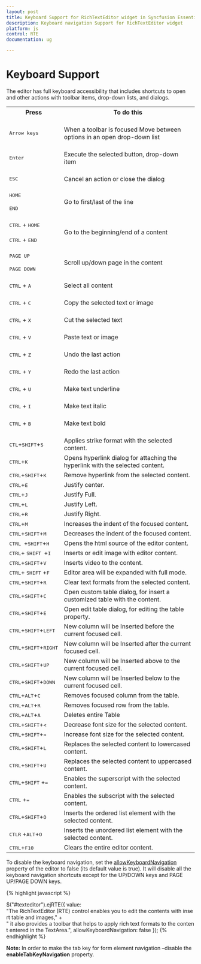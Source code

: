 ```yaml
---
layout: post
title: Keyboard Support for RichTextEditor widget in Syncfusion Essential JS
description: Keyboard navigation Support for RichTextEditor widget
platform: js
control: RTE
documentation: ug

---
```

# Keyboard Support

The editor has full keyboard accessibility that includes shortcuts to open and other actions with toolbar items, drop-down lists, and dialogs. 

<table>
<tr>
<th>
Press<br/><br/></th><th>
To do this<br/><br/></th></tr>
<tr>
<td>
<kbd>Arrow keys</kbd><br/><br/></td><td>
When a toolbar is focused  Move between options in an open drop-down list<br/><br/></td></tr>
<tr>
<td>
<kbd>Enter</kbd><br/><br/></td><td>
Execute the selected button, drop-down item<br/><br/></td></tr>
<tr>
<td>
<kbd>ESC</kbd><br/><br/></td><td>
Cancel an action or close the dialog<br/><br/></td></tr>
<tr>
<td>
<kbd>HOME</kbd> <br/><br/><kbd>END</kbd><br/><br/></td><td>
Go to first/last of the line<br/><br/></td></tr>
<tr>
<td>
<kbd>CTRL</kbd> + <kbd>HOME</kbd> <br/><br/><kbd>CTRL</kbd> + <kbd>END</kbd><br/><br/></td><td>
Go to the beginning/end of a content<br/><br/></td></tr>
<tr>
<td>
<kbd>PAGE UP </kbd><br/><br/><kbd>PAGE DOWN</kbd><br/><br/></td><td>
Scroll up/down page in the content<br/><br/></td></tr>
<tr>
<td>
<kbd>CTRL</kbd> + <kbd>A</kbd><br/><br/></td><td>
Select all content<br/><br/></td></tr>
<tr>
<td>
<kbd>CTRL</kbd> + <kbd>C</kbd><br/><br/></td><td>
Copy the selected text or image<br/><br/></td></tr>
<tr>
<td>
<kbd>CTRL</kbd> + <kbd>X</kbd><br/><br/></td><td>
Cut the selected text<br/><br/></td></tr>
<tr>
<td>
<kbd>CTRL</kbd> + <kbd>V</kbd><br/><br/></td><td>
Paste text or image<br/><br/></td></tr>
<tr>
<td>
<kbd>CTRL</kbd> + <kbd>Z</kbd><br/><br/></td><td>
Undo the last action<br/><br/></td></tr>
<tr>
<td>
<kbd>CTRL</kbd> + <kbd>Y</kbd><br/><br/></td><td>
Redo the last action<br/><br/></td></tr>
<tr>
<td>
<kbd>CTRL</kbd> + <kbd>U</kbd><br/><br/></td><td>
Make text underline<br/><br/></td></tr>
<tr>
<td>
<kbd>CTRL</kbd>  + <kbd>I</kbd><br/><br/></td><td>
Make text italic<br/><br/></td></tr>
<tr>
<td>
<kbd>CTRL</kbd> + <kbd>B</kbd><br/><br/></td><td>
Make text bold<br/><br/></td></tr>
<tr>
<td>
<kbd>CTL</kbd>+<kbd>SHIFT</kbd>+<kbd>S</kbd>
</td>
<td>
Applies strike format with the selected content.
</td>
</tr>
<tr>
<td>
<kbd>CTRL</kbd>+<kbd>K</kbd>
</td>
<td>
Opens hyperlink dialog for attaching the hyperlink with the selected content.
</td>
</tr>
<tr>
<td>
<kbd>CTRL</kbd>+<kbd>SHIFT</kbd>+<kbd>K</kbd>
</td>
<td>
Remove hyperlink from the selected content.
</td>
</tr>
<tr>
<td>
<kbd>CTRL</kbd>+<kbd>E</kbd>
</td>
<td>
Justify center.
</td>
</tr>
<tr>
<td>
<kbd>CTRL</kbd>+<kbd>J</kbd>
</td>
<td>
Justify Full.
</td>
</tr>
<tr>
<td>
<kbd>CTRL</kbd>+<kbd>L</kbd>
</td>
<td>
Justify Left.
</td>
</tr>
<tr>
<td>
<kbd>CTRL</kbd>+<kbd>R</kbd>
</td>
<td>
Justify Right.
</td>
</tr>
<tr>
<td>
<kbd>CTRL</kbd>+<kbd>M</kbd>
</td>
<td>
Increases the indent of the focused content.
</td>
</tr>
<tr>
<td>
<kbd>CTRL</kbd>+<kbd>SHIFT</kbd>+<kbd>M</kbd>
</td>
<td>
Decreases the indent of the focused content.
</td>
</tr>
<tr>
<td>
<kbd>CTRL </kbd>+<kbd>SHIFT</kbd>+<kbd>H</kbd>
</td>
<td>
Opens the html source of the editor content.
</td>
</tr>
<tr>
<td>
<kbd>CTRL</kbd>+ <kbd>SHIFT </kbd>+<kbd>I</kbd>
</td>
<td>
Inserts or edit image with editor content.
</td>
</tr>
<tr>
<td>
<kbd>CTRL</kbd>+<kbd>SHIFT</kbd>+<kbd>V</kbd>
</td>
<td>
Inserts video to the content.
</td>
</tr>
<tr>
<td>
<kbd>CTRL</kbd>+ <kbd>SHIFT</kbd> +<kbd>F</kbd>
</td>
<td>
Editor area will be expanded with full mode.
</td>
</tr>
<tr>
<td>
<kbd>CTRL</kbd>+<kbd>SHIFT</kbd>+<kbd>R</kbd>
</td>
<td>
Clear text formats from the selected content.
</td>
</tr>
<tr>
<td>
<kbd>CTRL</kbd>+<kbd>SHIFT</kbd>+<kbd>C</kbd>
</td>
<td>
Open custom table dialog, for insert a customized table with the content.
</td>
</tr>
<tr>
<td>
<kbd>CTRL</kbd>+<kbd>SHIFT</kbd>+<kbd>E</kbd>
</td>
<td>
Open edit table dialog, for editing the table property.
</td>
</tr>
<tr>
<td>
<kbd>CTRL</kbd>+<kbd>SHIFT</kbd>+<kbd>LEFT</kbd>
</td>
<td>
New column will be Inserted before the current focused cell.
</td>
</tr>
<tr>
<td>
<kbd>CTRL</kbd>+<kbd>SHIFT</kbd>+<kbd>RIGHT</kbd>
</td>
<td>
New column will be Inserted after the current focused cell.
</td>
</tr>
<tr>
<td>
<kbd>CTRL</kbd>+<kbd>SHIFT</kbd>+<kbd>UP</kbd>
</td>
<td>
New column will be Inserted above to the current focused cell.
</td>
</tr>
<tr>
<td>
<kbd>CTRL</kbd>+<kbd>SHIFT</kbd>+<kbd>DOWN</kbd>
</td>
<td>
New column will be Inserted below to the current focused cell.
</td>
</tr>
<tr>
<td>
<kbd>CTRL</kbd>+<kbd>ALT</kbd>+<kbd>C</kbd>
</td>
<td>
Removes focused column from the table.
</td>
</tr>
<tr>
<td>
<kbd>CTRL</kbd>+<kbd>ALT</kbd>+<kbd>R</kbd>
</td>
<td>
Removes focused row from the table.
</td>
</tr>
<tr>
<td>
<kbd>CTRL</kbd>+<kbd>ALT</kbd>+<kbd>A</kbd>
</td>
<td>
Deletes  entire Table
</td>
</tr>
<tr>
<td>
<kbd>CTRL</kbd>+<kbd>SHIFT</kbd>+<kbd><</kbd>   
</td>
<td>
Decrease font size for the selected content.
</td>
</tr>
<tr>
<td>
<kbd>CTRL</kbd>+<kbd>SHIFT</kbd>+<kbd>></kbd>
</td>
<td>
Increase font size for the selected content.
</td>
</tr>
<tr>
<td>
<kbd>CTRL</kbd>+<kbd>SHIFT</kbd>+<kbd>L</kbd>
</td>
<td>
Replaces the selected content to lowercased content.
</td>
</tr>
<tr>
<td>
<kbd>CTRL</kbd>+<kbd>SHIFT</kbd>+<kbd>U</kbd>
</td>
<td>
Replaces the selected content to uppercased content. 
</td>
</tr>
<tr>
<td>
<kbd>CTRL</kbd>+<kbd>SHIFT</kbd> +<kbd>=</kbd>
</td>
<td>
Enables the superscript with the selected content.
</td>
</tr>
<tr>
<td>
<kbd>CTRL</kbd> +<kbd>=</kbd>
</td>
<td>
Enables the subscript with the selected content.
</td>
</tr>
<tr>
<td>
<kbd>CTRL</kbd>+<kbd>SHIFT</kbd>+<kbd>O</kbd>
</td>
<td>
Inserts the ordered list element with the selected content.
</td>
</tr>
<tr>
<td>
<kbd>CTLR</kbd> +<kbd>ALT</kbd>+<kbd>O</kbd>
</td>
<td>
Inserts the unordered list element with the selected content.
</td>
</tr>
<tr>
<td>
<kbd>CTRL</kbd>+<kbd>F10</kbd>
</td>
<td>
Clears the entire editor content.
</td>
</tr>
</table>

To disable the keyboard navigation, set the [allowKeyboardNavigation](http://help.syncfusion.com/js/api/ejrte#members:allowkeyboardnavigation) property of the editor to false (its default value is true). It will disable all the keyboard navigation shortcuts except for the UP/DOWN keys and PAGE UP/PAGE DOWN keys.

{% highlight javascript %}

$("#texteditor").ejRTE({
        value: "The RichTextEditor (RTE) control enables you to edit the contents with insert table and images," +
        " it also provides a toolbar that helps to apply rich text formats to the content entered in the TextArea.",
        allowKeyboardNavigation: false
    });
{% endhighlight %}

**Note:** In order to make the tab key for form element navigation –disable the **enableTabKeyNavigation** property.